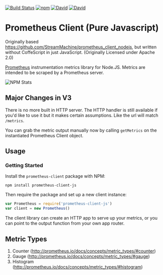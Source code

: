 [![Build Status](https://travis-ci.org/ekristen/prometheus-client.svg?branch=master)](https://travis-ci.org/ekristen/prometheus-client) [![npm](https://img.shields.io/npm/v/prometheus-client-js.svg)](https://www.npmjs.com/package/prometheus-client-js) [![David](https://img.shields.io/david/ekristen/prometheus-client.svg)](https://david-dm.org/ekristen/prometheus-client) [![David](https://img.shields.io/david/dev/ekristen/prometheus-client.svg)](https://david-dm.org/ekristen/prometheus-client#info=devDependencies&view=table)

# Prometheus Client (Pure Javascript)
Originally based https://github.com/StreamMachine/prometheus_client_nodejs, but written without CoffeScript in just JavaScript. (Originally Licensed under Apache 2.0)

[Prometheus](http://prometheus.io) instrumentation metrics library for Node.JS. Metrics are intended to be scraped by a Prometheus server.

![NPM Stats](https://nodei.co/npm/prometheus-client-js.png?downloads=true&downloadRank=true&stars=true)

## Major Changes in V3

There is no more built in HTTP server. The HTTP handler is still available if you'd like to use it but it makes certain assumptions. Like the url will match `/metrics`.

You can grab the metric output manually now by calling `getMetrics` on the instantiated Prometheus Client object.

## Usage

### Getting Started

Install the `prometheus-client` package with NPM:

    npm install prometheus-client-js

Then require the package and set up a new client instance:

```javascript
var Prometheus = require('prometheus-client-js')
var client = new Prometheus()
```

The client library can create an HTTP app to serve up your metrics, or you
can point to the output function from your own app router.

## Metric Types

1. Counter (http://prometheus.io/docs/concepts/metric_types/#counter)
2. Gauge (http://prometheus.io/docs/concepts/metric_types/#gauge)
3. Histogram (http://prometheus.io/docs/concepts/metric_types/#histogram)
